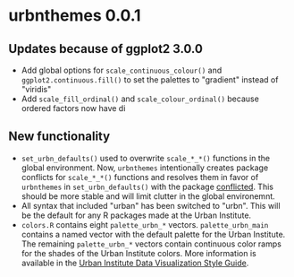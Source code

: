 # urbnthemes 0.0.1

## Updates because of ggplot2 3.0.0

* Add global options for `scale_continuous_colour()` and `ggplot2.continuous.fill()` to set the palettes to "gradient" instead of "viridis"
* Add `scale_fill_ordinal()` and `scale_colour_ordinal()` because ordered factors now have di

## New functionality

* `set_urbn_defaults()` used to overwrite `scale_*_*()` functions in the global environment. Now, `urbnthemes` intentionally creates package conflicts for `scale_*_*()` functions and resolves them in favor of `urbnthemes` in `set_urbn_defaults()` with the package [conflicted](https://www.tidyverse.org/articles/2018/06/conflicted/). This should be more stable and will limit clutter in the global environemnt. 
* All syntax that included "urban" has been switched to "urbn". This will be the default for any R packages made at the Urban Institute. 
* `colors.R` contains eight `palette_urbn_*` vectors. `palette_urbn_main` contains a named vector with the default palette for the Urban Institute. The remaining `palette_urbn_*` vectors contain continuous color ramps for the shades of the Urban Institute colors. More information is available in the [Urban Institute Data Visualization Style Guide](http://urbaninstitute.github.io/graphics-styleguide/). 
